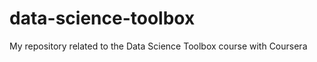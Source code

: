 data-science-toolbox
====================

My repository related to the Data Science Toolbox course with Coursera
